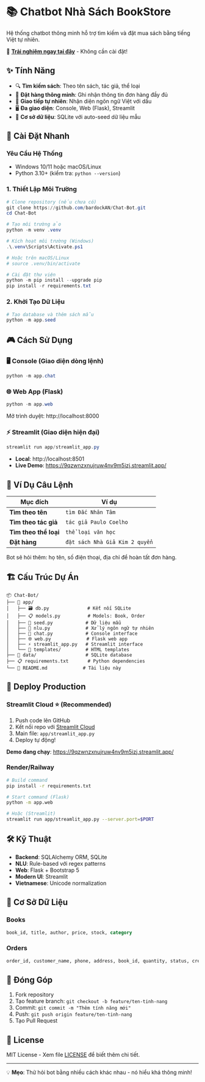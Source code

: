 # 📚 Chatbot Nhà Sách BookStore

Hệ thống chatbot thông minh hỗ trợ tìm kiếm và đặt mua sách bằng tiếng Việt tự nhiên.

🌟 **[Trải nghiệm ngay tại đây](https://9qzwnzxnujruw4nv9m5izj.streamlit.app/)** - Không cần cài đặt!

## ✨ Tính Năng

- 🔍 **Tìm kiếm sách**: Theo tên sách, tác giả, thể loại
- 🛒 **Đặt hàng thông minh**: Ghi nhận thông tin đơn hàng đầy đủ
- 💬 **Giao tiếp tự nhiên**: Nhận diện ngôn ngữ Việt với dấu
- 🖥️ **Đa giao diện**: Console, Web (Flask), Streamlit
- 💾 **Cơ sở dữ liệu**: SQLite với auto-seed dữ liệu mẫu

## 🚀 Cài Đặt Nhanh

### Yêu Cầu Hệ Thống
- Windows 10/11 hoặc macOS/Linux
- Python 3.10+ (kiểm tra: `python --version`)

### 1. Thiết Lập Môi Trường

```powershell
# Clone repository (nếu chưa có)
git clone https://github.com/bardockAN/Chat-Bot.git
cd Chat-Bot

# Tạo môi trường ảo
python -m venv .venv

# Kích hoạt môi trường (Windows)
.\.venv\Scripts\Activate.ps1

# Hoặc trên macOS/Linux
# source .venv/bin/activate

# Cài đặt thư viện
python -m pip install --upgrade pip
pip install -r requirements.txt
```

### 2. Khởi Tạo Dữ Liệu

```powershell
# Tạo database và thêm sách mẫu
python -m app.seed
```

## 🎮 Cách Sử Dụng

### 🖥️ Console (Giao diện dòng lệnh)
```powershell
python -m app.chat
```

### 🌐 Web App (Flask)
```powershell
python -m app.web
```
Mở trình duyệt: http://localhost:8000

### ⚡ Streamlit (Giao diện hiện đại)
```powershell
streamlit run app/streamlit_app.py
```
- **Local**: http://localhost:8501
- **Live Demo**: https://9qzwnzxnujruw4nv9m5izj.streamlit.app/

## 💬 Ví Dụ Câu Lệnh

| Mục đích | Ví dụ |
|----------|-------|
| **Tìm theo tên** | `tìm Đắc Nhân Tâm` |
| **Tìm theo tác giả** | `tác giả Paulo Coelho` |
| **Tìm theo thể loại** | `thể loại văn học` |
| **Đặt hàng** | `đặt sách Nhà Giả Kim 2 quyển` |

Bot sẽ hỏi thêm: họ tên, số điện thoại, địa chỉ để hoàn tất đơn hàng.

## 🏗️ Cấu Trúc Dự Án

```
📦 Chat-Bot/
├── 📁 app/
│   ├── 🗃️ db.py              # Kết nối SQLite
│   ├── 📋 models.py          # Models: Book, Order
│   ├── 🌱 seed.py            # Dữ liệu mẫu
│   ├── 🧠 nlu.py             # Xử lý ngôn ngữ tự nhiên
│   ├── 💬 chat.py            # Console interface
│   ├── 🌐 web.py             # Flask web app
│   ├── ⚡ streamlit_app.py   # Streamlit interface
│   └── 📁 templates/         # HTML templates
├── 📁 data/                  # SQLite database
├── 📋 requirements.txt       # Python dependencies
└── 📖 README.md             # Tài liệu này
```

## 🚀 Deploy Production

### Streamlit Cloud ⭐ (Recommended)
1. Push code lên GitHub
2. Kết nối repo với [Streamlit Cloud](https://streamlit.io/cloud)
3. Main file: `app/streamlit_app.py`
4. Deploy tự động!

**Demo đang chạy**: https://9qzwnzxnujruw4nv9m5izj.streamlit.app/

### Render/Railway
```bash
# Build command
pip install -r requirements.txt

# Start command (Flask)
python -m app.web

# Hoặc (Streamlit)
streamlit run app/streamlit_app.py --server.port=$PORT
```

## 🛠️ Kỹ Thuật

- **Backend**: SQLAlchemy ORM, SQLite
- **NLU**: Rule-based với regex patterns
- **Web**: Flask + Bootstrap 5
- **Modern UI**: Streamlit
- **Vietnamese**: Unicode normalization

## 📝 Cơ Sở Dữ Liệu

### Books
```sql
book_id, title, author, price, stock, category
```

### Orders  
```sql
order_id, customer_name, phone, address, book_id, quantity, status, created_at
```

## 🤝 Đóng Góp

1. Fork repository
2. Tạo feature branch: `git checkout -b feature/ten-tinh-nang`
3. Commit: `git commit -m "Thêm tính năng mới"`
4. Push: `git push origin feature/ten-tinh-nang`
5. Tạo Pull Request

## 📄 License

MIT License - Xem file [LICENSE](LICENSE) để biết thêm chi tiết.

---

💡 **Mẹo**: Thử hỏi bot bằng nhiều cách khác nhau - nó hiểu khá thông minh!


